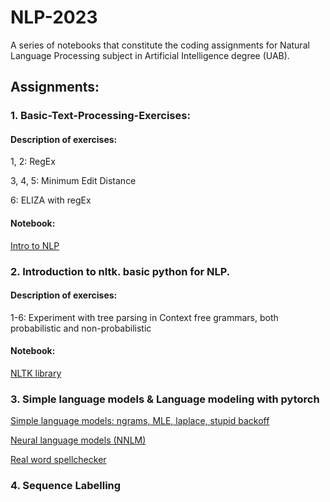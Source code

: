# NLP-2023
A series of notebooks that constitute the coding assignments for Natural Language Processing subject in Artificial Intelligence degree (UAB).

## Assignments:

### 1. Basic-Text-Processing-Exercises:

#### Description of exercises:

1, 2: RegEx

3, 4, 5: Minimum Edit Distance

6: ELIZA with regEx

#### Notebook:
[Intro to NLP](https://github.com/Neilus03/NLP-2023/blob/main/Intro_to_NLP.ipynb)


### 2. Introduction to nltk. basic python for NLP.

#### Description of exercises:

1-6: Experiment with tree parsing in Context free grammars, both probabilistic and non-probabilistic

#### Notebook:
[NLTK library](https://github.com/Neilus03/NLP-2023/blob/main/Python_for_NLP.ipynb) 

### 3. Simple language models & Language modeling with pytorch



[Simple language models: ngrams, MLE, laplace, stupid backoff](https://github.com/Neilus03/NLP-2023/blob/main/Simple_language_models.ipynb)

[Neural language models (NNLM)](https://github.com/Neilus03/NLP-2023/blob/main/Neural_language_model.ipynb)

[Real word spellchecker](https://github.com/Neilus03/NLP-2023/blob/main/real_word_spellchecker.ipynb)

### 4. Sequence Labelling
